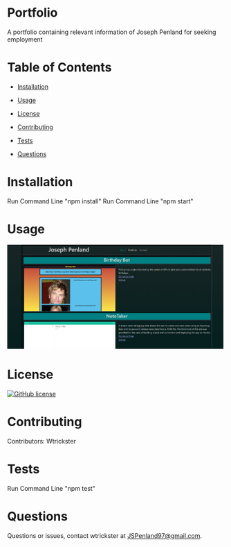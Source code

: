# Portfolio

A portfolio containing relevant information of Joseph Penland for seeking employment


# Table of Contents 

* [Installation](#installation)

* [Usage](#usage)

* [License](#license)

* [Contributing](#contributing)

* [Tests](#tests)

* [Questions](#questions)


# Installation

Run Command Line "npm install"
Run Command Line "npm start"


# Usage

<img src = Pic1.png width=500>



# License

[![GitHub license](https://img.shields.io/badge/license-MIT-blue.svg)](https://github.com/Wtrickser/Portfolio)


# Contributing

​Contributors: Wtrickster


# Tests

Run Command Line "npm test"


# Questions

Questions or issues, contact wtrickster at JSPenland97@gmail.com.